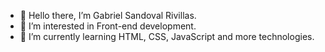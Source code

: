 - 👋 Hello there, I’m Gabriel Sandoval Rivillas.
- 👀 I’m interested in Front-end development.
- 🌱 I’m currently learning HTML, CSS, JavaScript and more technologies.

<!---
gsandova03/gsandova03 is a ✨ special ✨ repository because its `README.md` (this file) appears on your GitHub profile.
You can click the Preview link to take a look at your changes.
--->
